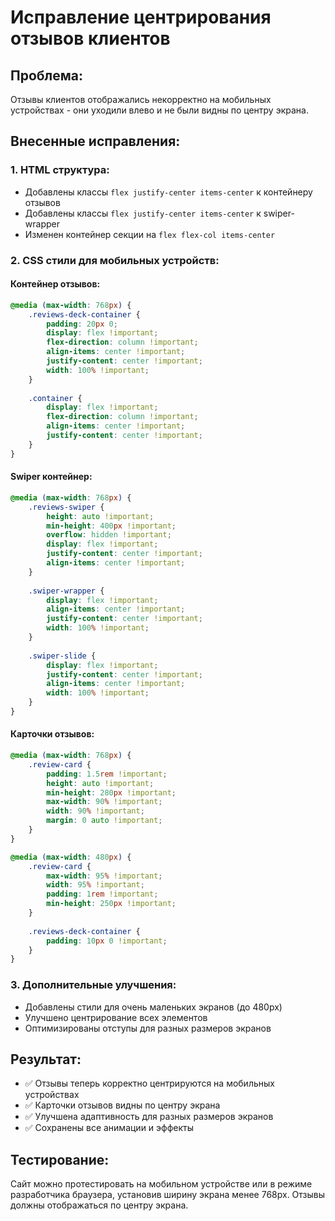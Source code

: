 # Исправление центрирования отзывов клиентов

## Проблема:
Отзывы клиентов отображались некорректно на мобильных устройствах - они уходили влево и не были видны по центру экрана.

## Внесенные исправления:

### 1. HTML структура:
- Добавлены классы `flex justify-center items-center` к контейнеру отзывов
- Добавлены классы `flex justify-center items-center` к swiper-wrapper
- Изменен контейнер секции на `flex flex-col items-center`

### 2. CSS стили для мобильных устройств:

#### Контейнер отзывов:
```css
@media (max-width: 768px) {
    .reviews-deck-container {
        padding: 20px 0;
        display: flex !important;
        flex-direction: column !important;
        align-items: center !important;
        justify-content: center !important;
        width: 100% !important;
    }
    
    .container {
        display: flex !important;
        flex-direction: column !important;
        align-items: center !important;
        justify-content: center !important;
    }
}
```

#### Swiper контейнер:
```css
@media (max-width: 768px) {
    .reviews-swiper {
        height: auto !important;
        min-height: 400px !important;
        overflow: hidden !important;
        display: flex !important;
        justify-content: center !important;
        align-items: center !important;
    }
    
    .swiper-wrapper {
        display: flex !important;
        align-items: center !important;
        justify-content: center !important;
        width: 100% !important;
    }
    
    .swiper-slide {
        display: flex !important;
        justify-content: center !important;
        align-items: center !important;
        width: 100% !important;
    }
}
```

#### Карточки отзывов:
```css
@media (max-width: 768px) {
    .review-card {
        padding: 1.5rem !important;
        height: auto !important;
        min-height: 280px !important;
        max-width: 90% !important;
        width: 90% !important;
        margin: 0 auto !important;
    }
}

@media (max-width: 480px) {
    .review-card {
        max-width: 95% !important;
        width: 95% !important;
        padding: 1rem !important;
        min-height: 250px !important;
    }
    
    .reviews-deck-container {
        padding: 10px 0 !important;
    }
}
```

### 3. Дополнительные улучшения:
- Добавлены стили для очень маленьких экранов (до 480px)
- Улучшено центрирование всех элементов
- Оптимизированы отступы для разных размеров экранов

## Результат:
- ✅ Отзывы теперь корректно центрируются на мобильных устройствах
- ✅ Карточки отзывов видны по центру экрана
- ✅ Улучшена адаптивность для разных размеров экранов
- ✅ Сохранены все анимации и эффекты

## Тестирование:
Сайт можно протестировать на мобильном устройстве или в режиме разработчика браузера, установив ширину экрана менее 768px. Отзывы должны отображаться по центру экрана.
